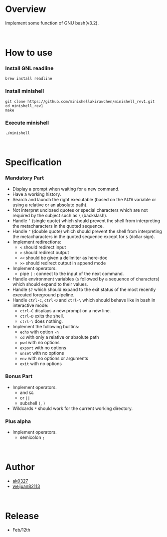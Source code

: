 # Overview
Implement some function of GNU bash(v3.2).

<br>

# How to use
### Install GNL readline
```shell
brew install readline
```
### Install minishell
```shell
git clone https://github.com/minishellakirawchen/minishell_rev1.git
cd minishell_rev1
make
```
### Execute minishell
```shell
./minishell
```

<br>

# Specification
### Mandatory Part
* Display a prompt when waiting for a new command.
* Have a working history.
* Search and launch the right executable (based on the `PATH` variable or using a relative or an absolute path).
* Not interpret unclosed quotes or special characters which are not required by the subject such as `\` (backslash).
* Handle `’` (single quote) which should prevent the shell from interpreting the metacharacters in the quoted sequence.
* Handle `"` (double quote) which should prevent the shell from interpreting the metacharacters in the quoted sequence except for `$` (dollar sign).
* Implement redirections:
  - `<` should redirect input
  - `>` should redirect output
  - `<<` should be given a delimiter as here-doc
  - `>>` should redirect output in append mode
* Implement operators.
  - pipe `|` : connect to the input of the next command.
* Handle environment variables (`$` followed by a sequence of characters) which should expand to their values.
* Handle `$?` which should expand to the exit status of the most recently executed foreground pipeline.
* Handle `ctrl-C`, `ctrl-D` and `ctrl-\` which should behave like in bash in interactive mode:
  - `ctrl-C` displays a new prompt on a new line.
  - `ctrl-D` exits the shell.
  - `ctrl-\` does nothing.
* Implement the following builtins:
  - `echo` with option `-n`
  - `cd` with only a relative or absolute path
  - `pwd` with no options
  - `export` with no options
  - `unset` with no options
  - `env` with no options or arguments
  - `exit` with no options

### Bonus Part
* Implement operators.
    - and `&&`
    - or `||`
    - subshell `(`, `)`
* Wildcards `*` should work for the current working directory.

### Plus alpha
* Implement operators.
    - semicolon `;`
    
<br>

# Author
* [ak0327](https://github.com/ak0327)
* [weijuan82113](https://github.com/weijuan82113)

<br>

# Release
* Feb/12th
